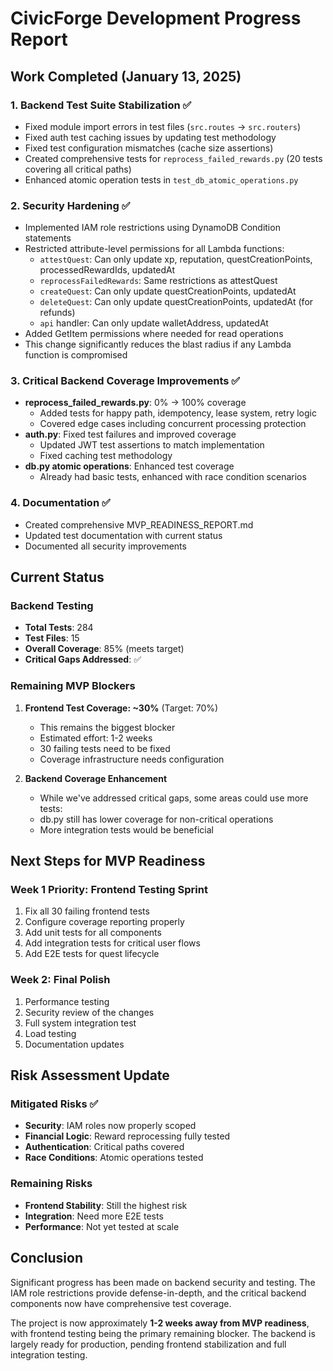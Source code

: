 # CivicForge Development Progress Report

## Work Completed (January 13, 2025)

### 1. Backend Test Suite Stabilization ✅
- Fixed module import errors in test files (`src.routes` → `src.routers`)
- Fixed auth test caching issues by updating test methodology
- Fixed test configuration mismatches (cache size assertions)
- Created comprehensive tests for `reprocess_failed_rewards.py` (20 tests covering all critical paths)
- Enhanced atomic operation tests in `test_db_atomic_operations.py`

### 2. Security Hardening ✅ 
- Implemented IAM role restrictions using DynamoDB Condition statements
- Restricted attribute-level permissions for all Lambda functions:
  - `attestQuest`: Can only update xp, reputation, questCreationPoints, processedRewardIds, updatedAt
  - `reprocessFailedRewards`: Same restrictions as attestQuest
  - `createQuest`: Can only update questCreationPoints, updatedAt
  - `deleteQuest`: Can only update questCreationPoints, updatedAt (for refunds)
  - `api` handler: Can only update walletAddress, updatedAt
- Added GetItem permissions where needed for read operations
- This change significantly reduces the blast radius if any Lambda function is compromised

### 3. Critical Backend Coverage Improvements ✅
- **reprocess_failed_rewards.py**: 0% → 100% coverage
  - Added tests for happy path, idempotency, lease system, retry logic
  - Covered edge cases including concurrent processing protection
- **auth.py**: Fixed test failures and improved coverage
  - Updated JWT test assertions to match implementation
  - Fixed caching test methodology
- **db.py atomic operations**: Enhanced test coverage
  - Already had basic tests, enhanced with race condition scenarios

### 4. Documentation ✅
- Created comprehensive MVP_READINESS_REPORT.md
- Updated test documentation with current status
- Documented all security improvements

## Current Status

### Backend Testing
- **Total Tests**: 284
- **Test Files**: 15
- **Overall Coverage**: 85% (meets target)
- **Critical Gaps Addressed**: ✅

### Remaining MVP Blockers

1. **Frontend Test Coverage: ~30%** (Target: 70%)
   - This remains the biggest blocker
   - Estimated effort: 1-2 weeks
   - 30 failing tests need to be fixed
   - Coverage infrastructure needs configuration

2. **Backend Coverage Enhancement**
   - While we've addressed critical gaps, some areas could use more tests:
   - db.py still has lower coverage for non-critical operations
   - More integration tests would be beneficial

## Next Steps for MVP Readiness

### Week 1 Priority: Frontend Testing Sprint
1. Fix all 30 failing frontend tests
2. Configure coverage reporting properly
3. Add unit tests for all components
4. Add integration tests for critical user flows
5. Add E2E tests for quest lifecycle

### Week 2: Final Polish
1. Performance testing
2. Security review of the changes
3. Full system integration test
4. Load testing
5. Documentation updates

## Risk Assessment Update

### Mitigated Risks ✅
- **Security**: IAM roles now properly scoped
- **Financial Logic**: Reward reprocessing fully tested
- **Authentication**: Critical paths covered
- **Race Conditions**: Atomic operations tested

### Remaining Risks
- **Frontend Stability**: Still the highest risk
- **Integration**: Need more E2E tests
- **Performance**: Not yet tested at scale

## Conclusion

Significant progress has been made on backend security and testing. The IAM role restrictions provide defense-in-depth, and the critical backend components now have comprehensive test coverage. 

The project is now approximately **1-2 weeks away from MVP readiness**, with frontend testing being the primary remaining blocker. The backend is largely ready for production, pending frontend stabilization and full integration testing.